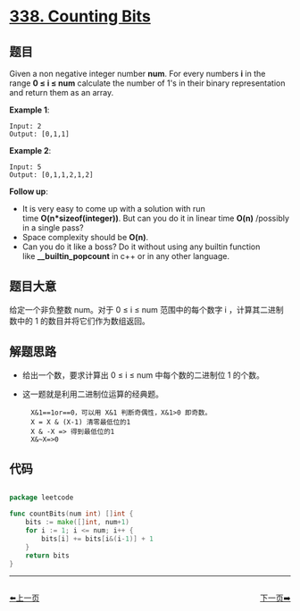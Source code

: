 # [338. Counting Bits](https://leetcode.com/problems/counting-bits/)


## 题目

Given a non negative integer number **num**. For every numbers **i** in the range **0 ≤ i ≤ num** calculate the number of 1's in their binary representation and return them as an array.

**Example 1**:

    Input: 2
    Output: [0,1,1]

**Example 2**:

    Input: 5
    Output: [0,1,1,2,1,2]

**Follow up**:

- It is very easy to come up with a solution with run time **O(n*sizeof(integer))**. But can you do it in linear time **O(n)** /possibly in a single pass?
- Space complexity should be **O(n)**.
- Can you do it like a boss? Do it without using any builtin function like **\_\_builtin\_popcount** in c++ or in any other language.

## 题目大意


给定一个非负整数 num。对于 0 ≤ i ≤ num 范围中的每个数字 i ，计算其二进制数中的 1 的数目并将它们作为数组返回。

## 解题思路

- 给出一个数，要求计算出 0 ≤ i ≤ num 中每个数的二进制位 1 的个数。
- 这一题就是利用二进制位运算的经典题。

        X&1==1or==0，可以用 X&1 判断奇偶性，X&1>0 即奇数。
        X = X & (X-1) 清零最低位的1
        X & -X => 得到最低位的1 
        X&~X=>0


## 代码

```go

package leetcode

func countBits(num int) []int {
	bits := make([]int, num+1)
	for i := 1; i <= num; i++ {
		bits[i] += bits[i&(i-1)] + 1
	}
	return bits
}

```
----------------------------------------------
<div style="display: flex;justify-content: space-between;align-items: center;">
<p><a href="https://books.halfrost.com/leetcode/ChapterFour/0337.House-Robber-III/">⬅️上一页</a></p>
<p><a href="https://books.halfrost.com/leetcode/ChapterFour/0342.Power-of-Four/">下一页➡️</a></p>
</div>
